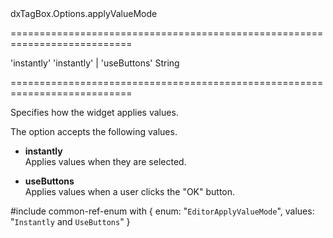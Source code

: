 <!--id-->dxTagBox.Options.applyValueMode<!--/id-->
===========================================================================
<!--default-->'instantly'<!--/default-->
<!--acceptValues-->'instantly' | 'useButtons'<!--/acceptValues-->
<!--type-->String<!--/type-->
===========================================================================

<!--shortDescription-->
Specifies how the widget applies values.
<!--/shortDescription-->

<!--fullDescription-->
The option accepts the following values.

- **instantly**  
 Applies values when they are selected.

- **useButtons**  
 Applies values when a user clicks the "OK" button.

#include common-ref-enum with {
    enum: "`EditorApplyValueMode`",
    values: "`Instantly` and `UseButtons`"
}
<!--/fullDescription-->